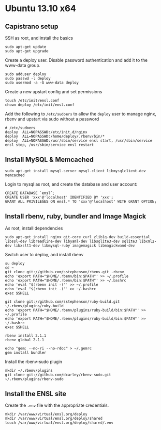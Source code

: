 # Ubuntu 13.10 x64

## Capistrano setup

SSH as root, and install the basics

    sudo apt-get update
    sudo apt-get upgrade

Create a deploy user. Disable password authentication and add it to the www-data group.

    sudo adduser deploy
    sudo passwd -l deploy
    sudo usermod -a -G www-data deploy

Create a new upstart config and set permissions

    touch /etc/init/ensl.conf
    chown deploy /etc/init/ensl.conf

Add the following to `/etc/sudoers` to allow the `deploy` user to manage nginx, rbenv and upstart via sudo without a password
  
    # /etc/sudoers
    deploy  ALL=NOPASSWD:/etc/init.d/nginx
    deploy  ALL=NOPASSWD:/home/deploy/.rbenv/bin/*
    deploy  ALL=NOPASSWD:/usr/sbin/service ensl start, /usr/sbin/service ensl stop, /usr/sbin/service ensl restart

## Install MySQL & Memcached

    sudo apt-get install mysql-server mysql-client libmysqlclient-dev memcached

Login to mysql as root, and create the database and user account:

    CREATE DATABASE `ensl`;
    CREATE USER 'xxx'@'localhost' IDENTIFIED BY 'xxx';
    GRANT ALL PRIVILEGES ON ensl.* TO 'xxx'@'localhost' WITH GRANT OPTION;

## Install rbenv, ruby, bundler and Image Magick

As root, install dependencies

    sudo apt-get install nginx git-core curl zlib1g-dev build-essential libssl-dev libreadline-dev libyaml-dev libsqlite3-dev sqlite3 libxml2-dev libxslt1-dev libmysql-ruby imagemagick libmagickwand-dev

Switch user to deploy, and install rbenv

    su deploy
    cd ~
    git clone git://github.com/sstephenson/rbenv.git .rbenv
    echo 'export PATH="$HOME/.rbenv/bin:$PATH"' >> ~/.profile
    echo 'export PATH="$HOME/.rbenv/bin:$PATH"' >> ~/.bashrc
    echo 'eval "$(rbenv init -)"' >> ~/.profile
    echo 'eval "$(rbenv init -)"' >> ~/.bashrc
    exec $SHELL

    git clone git://github.com/sstephenson/ruby-build.git ~/.rbenv/plugins/ruby-build
    echo 'export PATH="$HOME/.rbenv/plugins/ruby-build/bin:$PATH"' >> ~/.profile
    echo 'export PATH="$HOME/.rbenv/plugins/ruby-build/bin:$PATH"' >> ~/.bashrc
    exec $SHELL

    rbenv install 2.1.1
    rbenv global 2.1.1

    echo "gem: --no-ri --no-rdoc" > ~/.gemrc
    gem install bundler

Install the rbenv-sudo plugin

    mkdir ~/.rbenv/plugins
    git clone git://github.com/dcarley/rbenv-sudo.git ~/.rbenv/plugins/rbenv-sudo

## Install the ENSL site

Create the `.env` file with the appropriate credentials.

    mkdir /var/www/virtual/ensl.org/deploy
    mkdir /var/www/virtual/ensl.org/deploy/shared
    touch /var/www/virtual/ensl.org/deploy/shared/.env